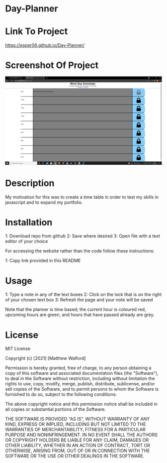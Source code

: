 # Day-Planner

# Link To Project

https://esper06.github.io/Day-Planner/

# Screenshot Of Project

<img src="./Assets/Images/Day-planner.jpg" alt="An image of the completed product, it looks like a table">

# Description

My motivation for this was to create a time table in order to test my skills in javascript and to expand my portfolio.

# Installation

1: Download repo from github 2: Save where desired 3: Open file with a text editor of your choice

For accessing the website rather than the code follow these instructions:

1: Copy link provided in this README

# Usage

1: Type a note in any of the text boxes
2: Click on the lock that is on the right of your chosen text box
3: Refresh the page and your note will be saved

Note that the planner is time based; the current hour is coloured red, upcoming hours are green, and hours that have passed already are grey.

# License

MIT License

Copyright (c) [2021] [Matthew Walford]

Permission is hereby granted, free of charge, to any person obtaining a copy of this software and associated documentation files (the "Software"), to deal in the Software without restriction, including without limitation the rights to use, copy, modify, merge, publish, distribute, sublicense, and/or sell copies of the Software, and to permit persons to whom the Software is furnished to do so, subject to the following conditions:

The above copyright notice and this permission notice shall be included in all copies or substantial portions of the Software.

THE SOFTWARE IS PROVIDED "AS IS", WITHOUT WARRANTY OF ANY KIND, EXPRESS OR IMPLIED, INCLUDING BUT NOT LIMITED TO THE WARRANTIES OF MERCHANTABILITY, FITNESS FOR A PARTICULAR PURPOSE AND NONINFRINGEMENT. IN NO EVENT SHALL THE AUTHORS OR COPYRIGHT HOLDERS BE LIABLE FOR ANY CLAIM, DAMAGES OR OTHER LIABILITY, WHETHER IN AN ACTION OF CONTRACT, TORT OR OTHERWISE, ARISING FROM, OUT OF OR IN CONNECTION WITH THE SOFTWARE OR THE USE OR OTHER DEALINGS IN THE SOFTWARE.